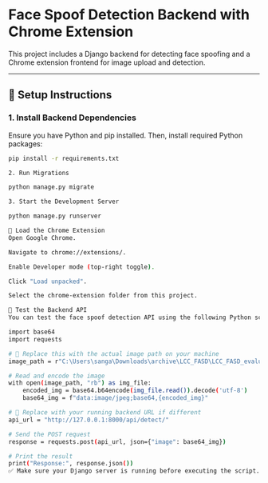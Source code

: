 # Face Spoof Detection Backend with Chrome Extension

This project includes a Django backend for detecting face spoofing and a Chrome extension frontend for image upload and detection.

---

## 🚀 Setup Instructions

### 1. Install Backend Dependencies

Ensure you have Python and pip installed. Then, install required Python packages:

```bash
pip install -r requirements.txt

2. Run Migrations

python manage.py migrate

3. Start the Development Server

python manage.py runserver

🧩 Load the Chrome Extension
Open Google Chrome.

Navigate to chrome://extensions/.

Enable Developer mode (top-right toggle).

Click "Load unpacked".

Select the chrome-extension folder from this project.

🧪 Test the Backend API
You can test the face spoof detection API using the following Python script:

import base64
import requests

# 🔁 Replace this with the actual image path on your machine
image_path = r"C:\Users\sanga\Downloads\archive\LCC_FASD\LCC_FASD_evaluation\spoof\spoof_944.png"

# Read and encode the image
with open(image_path, "rb") as img_file:
    encoded_img = base64.b64encode(img_file.read()).decode('utf-8')
    base64_img = f"data:image/jpeg;base64,{encoded_img}"

# 🔁 Replace with your running backend URL if different
api_url = "http://127.0.0.1:8000/api/detect/"

# Send the POST request
response = requests.post(api_url, json={"image": base64_img})

# Print the result
print("Response:", response.json())
✅ Make sure your Django server is running before executing the script.
